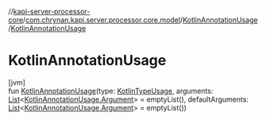 //[kapi-server-processor-core](../../../index.md)/[com.chrynan.kapi.server.processor.core.model](../index.md)/[KotlinAnnotationUsage](index.md)/[KotlinAnnotationUsage](-kotlin-annotation-usage.md)

# KotlinAnnotationUsage

[jvm]\
fun [KotlinAnnotationUsage](-kotlin-annotation-usage.md)(type: [KotlinTypeUsage](../-kotlin-type-usage/index.md), arguments: [List](https://kotlinlang.org/api/latest/jvm/stdlib/kotlin.collections/-list/index.html)&lt;[KotlinAnnotationUsage.Argument](-argument/index.md)&gt; = emptyList(), defaultArguments: [List](https://kotlinlang.org/api/latest/jvm/stdlib/kotlin.collections/-list/index.html)&lt;[KotlinAnnotationUsage.Argument](-argument/index.md)&gt; = emptyList())
